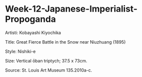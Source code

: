 # Week-12-Japanese-Imperialist-Propoganda

Artisti: Kobayashi Kiyochika

Title: Great Fierce Battle in the Snow near Niuzhuang (1895)

Style: Nishiki-e

Size: Vertical ōban triptych; 37.5 x 73cm. 

Source: St. Louis Art Museum 135.2010a-c.
